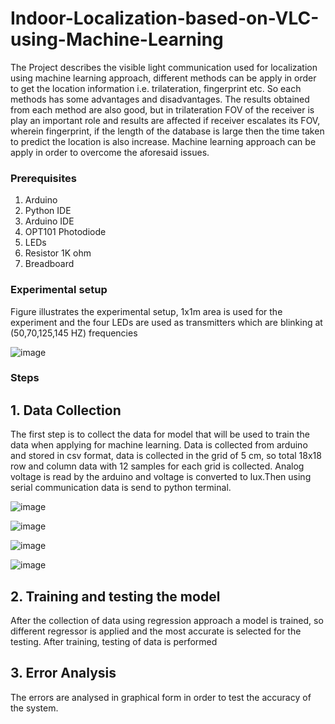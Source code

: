 # Indoor-Localization-based-on-VLC-using-Machine-Learning
The Project describes the visible light communication used for localization using machine learning approach, different methods can be apply in order to get the location information i.e. trilateration, fingerprint etc. So each methods has some advantages and disadvantages. The results obtained from each method are also good,  but in trilateration FOV of the receiver is play an important role and results are affected if receiver escalates its FOV, wherein fingerprint, if the length of the database is large then the time taken to predict the location is also increase. Machine learning approach can be apply in order to overcome the aforesaid issues.  

### Prerequisites 
1. Arduino 
2. Python IDE
3. Arduino IDE
4. OPT101 Photodiode
5. LEDs
6. Resistor 1K ohm
7. Breadboard

### Experimental setup
Figure illustrates the experimental setup, 1x1m area is used for the experiment and the four LEDs are used as transmitters which are blinking at (50,70,125,145 HZ) frequencies 



![image](https://user-images.githubusercontent.com/32608510/38869918-e9f31806-4269-11e8-8ac7-1002a2a92419.png)


### Steps
## 1. Data Collection
The first step is to collect the data for model that will be used to train the data when applying for machine learning. Data is collected from arduino and stored in csv format, data is collected in the grid of 5 cm, so total 18x18 row and column data with 12 samples for each grid is collected. Analog voltage is read by the arduino and voltage is converted to lux.Then using serial communication data is send to python terminal.  

![image](https://user-images.githubusercontent.com/32608510/39506502-87ca9d3c-4df6-11e8-8cb9-0c7be58483db.png)

![image](https://user-images.githubusercontent.com/32608510/39506477-5fe2b34a-4df6-11e8-83d4-29dd5c4e5f5a.png)

![image](https://user-images.githubusercontent.com/32608510/39506484-6aacad26-4df6-11e8-8dec-e90d9684c280.png)

![image](https://user-images.githubusercontent.com/32608510/39506491-7447a674-4df6-11e8-9203-45efa5ef83ca.png)


## 2. Training and testing the model
After the collection of data using regression approach a model is trained, so different regressor is applied and the most accurate is selected for the testing. After training, testing of data is performed

## 3. Error Analysis
The errors are analysed in graphical form in order to test the accuracy of the system.  
